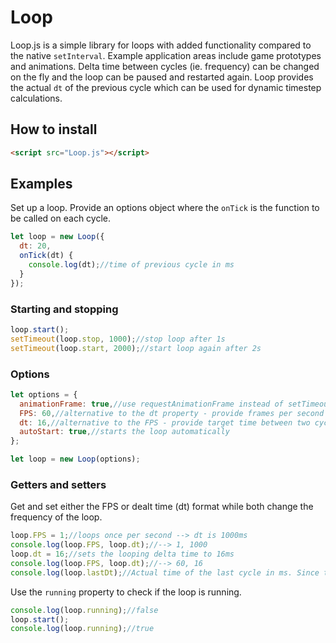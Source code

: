 # Loop
Loop.js is a simple library for loops with added functionality compared to the native `setInterval`. Example application areas include game prototypes and animations. Delta time between cycles (ie. frequency) can be changed on the fly and the loop can be paused and restarted again. Loop provides the actual `dt` of the previous cycle which can be used for dynamic timestep calculations.
## How to install
```html
<script src="Loop.js"></script>
```
## Examples
Set up a loop. Provide an options object where the `onTick` is the function to be called on each cycle.
```javascript
let loop = new Loop({
  dt: 20,
  onTick(dt) {
    console.log(dt);//time of previous cycle in ms
  }
});
```
### Starting and stopping
```javascript
loop.start();
setTimeout(loop.stop, 1000);//stop loop after 1s
setTimeout(loop.start, 2000);//start loop again after 2s
```
### Options
```javascript
let options = {
  animationFrame: true,//use requestAnimationFrame instead of setTimeout, dt and FPS properties are ignored if value is set true
  FPS: 60,//alternative to the dt property - provide frames per second (FPS)
  dt: 16,//alternative to the FPS - provide target time between two cycles
  autoStart: true,//starts the loop automatically
};

let loop = new Loop(options);
```
### Getters and setters
Get and set either the FPS or dealt time (dt) format while both change the frequency of the loop.
```javascript
loop.FPS = 1;//loops once per second --> dt is 1000ms
console.log(loop.FPS, loop.dt);//--> 1, 1000
loop.dt = 16;//sets the looping delta time to 16ms
console.log(loop.FPS, loop.dt);//--> 60, 16
console.log(loop.lastDt);//Actual time of the last cycle in ms. Since timeouts are inaccurate in JS in general, loop.lastDt is often 0...5ms away from the targeted time. Most of the time delayed.
```
Use the `running` property to check if the loop is running.
```javascript
console.log(loop.running);//false
loop.start();
console.log(loop.running);//true
```
